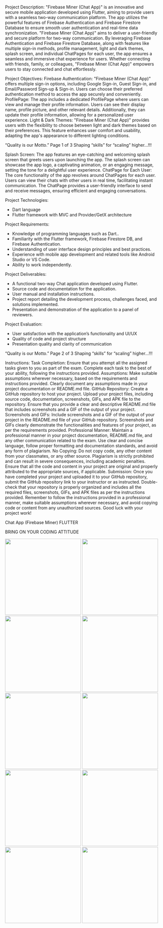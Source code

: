 

Project Description:
"Firebase Miner (Chat App)" is an innovative and secure mobile application developed using
Flutter, aiming to provide users with a seamless two-way communication platform. The app
utilizes the powerful features of Firebase Authentication and Firebase Firestore Database to
ensure smooth user authentication and real-time data synchronization.
"Firebase Miner (Chat App)" aims to deliver a user-friendly and secure platform for two-way
communication. By leveraging Firebase Authentication and Firebase Firestore Database, along
with features like multiple sign-in methods, profile management, light and dark themes, splash
screen, and individual ChatPages for each user, the app ensures a seamless and immersive chat
experience for users. Whether connecting with friends, family, or colleagues, "Firebase Miner
(Chat App)" empowers users to stay connected and chat effortlessly.

Project Objectives:
Firebase Authentication: "Firebase Miner (Chat App)" offers multiple sign-in options,
including Google Sign-in, Guest Sign-in, and Email/Password Sign-up & Sign-in. Users can
choose their preferred authentication method to access the app securely and conveniently.
ProfilePage: The app includes a dedicated ProfilePage where users can view and manage their
profile information. Users can see their display name, profile picture, and other relevant details.
Additionally, they can update their profile information, allowing for a personalized user
experience.
Light & Dark Themes: "Firebase Miner (Chat App)" provides users with the flexibility to
choose between light and dark themes based on their preferences. This feature enhances user
comfort and usability, adapting the app's appearance to different lighting conditions.

“Quality is our Motto.” Page 1 of 3 Shaping “skills” for “scaling” higher...!!!

Splash Screen: The app features an eye-catching and welcoming splash screen that greets users
upon launching the app. The splash screen can showcase the app logo, a captivating animation,
or an engaging message, setting the tone for a delightful user experience.
ChatPage for Each User: The core functionality of the app revolves around ChatPages for each
user. Users can view their chats with other users in real time, facilitating instant communication.
The ChatPage provides a user-friendly interface to send and receive messages, ensuring efficient
and engaging conversations.

Project Technologies:
- Dart language
- Flutter framework with MVC and Provider/GetX architecture

Project Requirements:
- Knowledge of programming languages such as Dart..
- Familiarity with the Flutter framework, Firebase Firestore DB, and Firebase Authentication.
- Understanding of user interface design principles and best practices.
- Experience with mobile app development and related tools like Android Studio or VS Code.
- Ability to work independently.

Project Deliverables:
- A functional two-way Chat application developed using Flutter.
- Source code and documentation for the application.
- User manual and installation instructions.
- Project report detailing the development process, challenges faced, and solutions implemented.
- Presentation and demonstration of the application to a panel of reviewers.

Project Evaluation:
- User satisfaction with the application’s functionality and UI/UX
- Quality of code and project structure
- Presentation quality and clarity of communication

“Quality is our Motto.” Page 2 of 3 Shaping “skills” for “scaling” higher...!!!

Instructions:
Task Completion: Ensure that you attempt all the assigned tasks given to you as part of the
exam. Complete each task to the best of your ability, following the instructions provided.
Assumptions: Make suitable assumptions wherever necessary, based on the requirements and
instructions provided. Clearly document any assumptions made in your project documentation or
README.md file.
GitHub Repository: Create a GitHub repository to host your project. Upload your project files,
including source code, documentation, screenshots, GIFs, and APK file to the repository. Ensure
that you provide a clear and descriptive README.md file that includes screenshots and a GIF of
the output of your project.
Screenshots and GIFs: Include screenshots and a GIF of the output of your project in the
README.md file of your GitHub repository. Screenshots and GIFs clearly demonstrate the
functionalities and features of your project, as per the requirements provided.
Professional Manner: Maintain a professional manner in your project documentation,
README.md file, and any other communication related to the exam. Use clear and concise
language, follow proper formatting and documentation standards, and avoid any form of
plagiarism.
No Copying: Do not copy code, any other content from your classmates, or any other source.
Plagiarism is strictly prohibited and can result in severe consequences, including academic
penalties. Ensure that all the code and content in your project are original and properly attributed
to the appropriate sources, if applicable.
Submission: Once you have completed your project and uploaded it to your GitHub repository,
submit the GitHub repository link to your instructor or as instructed. Double-check that your
repository is properly organized and includes all the required files, screenshots, GIFs, and APK
files as per the instructions provided.
Remember to follow the instructions provided in a professional manner, make suitable
assumptions wherever necessary, and avoid copying code or content from any unauthorized
sources. Good luck with your project work!

Chat App (Firebase Miner)
FLUTTER

BRING ON YOUR CODING ATTITUDE





<img src="https://github.com/Bhavin1313/Chat_App_3/assets/99348404/38a68028-0018-4538-87ea-64c0f77351cb" width="250px">
<img src="https://github.com/Bhavin1313/Chat_App_3/assets/99348404/ee26559a-3711-4fb6-a4ec-89c765ae940b" width="250px">
<img src="https://github.com/Bhavin1313/Chat_App_3/assets/99348404/c4b20820-843e-4478-8fdf-98b841fded07" width="250px">
<img src="https://github.com/Bhavin1313/Chat_App_3/assets/99348404/9faab578-6ca5-4ec2-ae4b-d796861e10b7" width="250px">
<img src="https://github.com/Bhavin1313/Chat_App_3/assets/99348404/cacb1c9d-bccd-443b-a674-cdd77027bd64" width="250px">
<img src="https://github.com/Bhavin1313/Chat_App_3/assets/99348404/36c502e6-ae89-42d8-a0e9-81de85740b72" width="250px">
<img src="https://github.com/Bhavin1313/Chat_App_3/assets/99348404/7cd1356a-9f9a-4798-a470-7a0e18d23430" width="250px">
<img src="https://github.com/Bhavin1313/Chat_App_3/assets/99348404/29070caf-3643-46bc-a58e-eeb79c8cc02f" width="250px">
<img src="https://github.com/Bhavin1313/Chat_App_3/assets/99348404/539a06dc-e43c-41da-84cb-eacfabe1fce3" width="250px">
<img src="https://github.com/Bhavin1313/Chat_App_3/assets/99348404/1eadf610-97a9-4f4e-b48a-b449b41a981f" width="250px">


